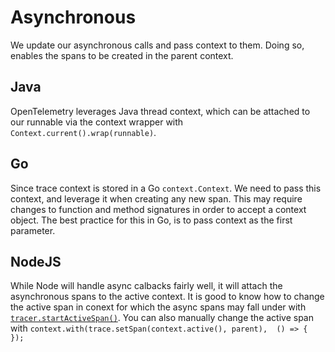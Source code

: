 # Asynchronous

We update our asynchronous calls and pass context to them. Doing so, enables the spans to be created in the parent context.

## Java

OpenTelemetry leverages Java thread context, which can be attached to our runnable via the context wrapper with
`Context.current().wrap(runnable)`.

## Go

Since trace context is stored in a Go `context.Context`. We need to pass this context, and leverage it when creating any 
new span. This may require changes to function and method signatures in order to accept a context object. The best practice
for this in Go, is to pass context as the first parameter.

## NodeJS

While Node will handle async calbacks fairly well, it will attach the asynchronous spans to the active context. It is good to know how to change the active span in conext for which the async spans may fall under with  [`tracer.startActiveSpan()`](https://open-telemetry.github.io/opentelemetry-js-api/interfaces/tracer.html#startactivespan). You can also manually change the active span with `context.with(trace.setSpan(context.active(), parent),  () => { });`